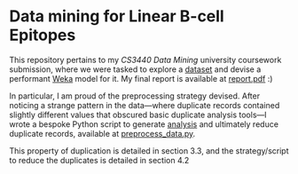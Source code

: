 # Data mining for Linear B-cell Epitopes

This repository pertains to my *CS3440 Data Mining* university coursework
submission, where we were tasked to explore a [dataset](CW_Data_train.arff) and
devise a performant [Weka](https://www.cs.waikato.ac.nz/~ml/weka/) model for it.
My final report is available at [report.pdf](https://raw.githubusercontent.com/Honno/epitope-classification/master/report.pdf) :)

In particular, I am proud of the preprocessing strategy devised. After noticing
a strange pattern in the data—where duplicate records contained slightly
different values that obscured basic duplicate analysis tools—I wrote a bespoke
Python script to generate [analysis](./preprocess/distribution.csv) and
ultimately reduce duplicate records, available at
[preprocess_data.py](./preprocess/preprocess_data.py).

This property of duplication
is detailed in section 3.3, and the strategy/script to reduce the duplicates is
detailed in section 4.2
